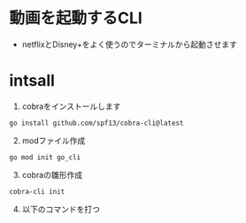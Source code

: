 # 動画を起動するCLI
- netflixとDisney+をよく使うのでターミナルから起動させます

# intsall
1. cobraをインストールします
```
go install github.com/spf13/cobra-cli@latest
```
2. modファイル作成
```
go mod init go_cli
```
3. cobraの雛形作成
```
cobra-cli init
```
4. 以下のコマンドを打つ

